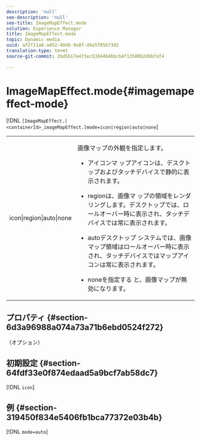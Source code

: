 ```yaml
---
description: 'null'
seo-description: 'null'
seo-title: ImageMapEffect.mode
solution: Experience Manager
title: ImageMapEffect.mode
topic: Dynamic media
uuid: af2f11a8-a452-49d6-9e8f-d4a5f05b73d2
translation-type: tm+mt
source-git-commit: 2bd5b17e473ec53844b4bbcb4f13580b2d6bfaf4

---
```



# ImageMapEffect.mode{#imagemapeffect-mode}

[!DNL `[ImageMapEffect.|<containerId>_imageMapEffect.]mode=icon|region|auto|none`]

<table id="table_4A3D7D66D76A403199303155318D0DE1"> 
 <tbody> 
  <tr> 
   <td colname="col1"> <p> <span class="codeph"> icon|region|auto|none </span> </p> </td> 
   <td colname="col2"> <p>画像マップの外観を指定します。 </p> <p> 
     <ul id="ul_DDA49C152718486E853213E6FC2182B2"> 
      <li id="li_18F86AB4D2F544319CCDF7BE376ABA53"> <p> <span class="codeph"> アイコンマ </span> ップアイコンは、デスクトップおよびタッチデバイスで静的に表示されます。 </p> </li> 
      <li id="li_F8832681CDD6456E9147A37C99BAFFED"> <p> <span class="codeph"> regionは、画像マ </span> ップの領域をレンダリングします。デスクトップでは、ロールオーバー時に表示され、タッチデバイスでは常に表示されます。 </p> </li> 
      <li id="li_9F7DD686E8104AEB944505363F433C0F"> <p> <span class="codeph"> autoデスクトップ </span> システムでは、画像マップ領域はロールオーバー時に表示され、タッチデバイスではマップアイコンは常に表示されます。 </p> </li> 
      <li id="li_7CB644F3A029480293B46F44FF8D03B6"> <p> <span class="codeph"> noneを指定する </span> と、画像マップが無効になります。 </p> </li> 
     </ul> </p> </td> 
  </tr> 
 </tbody> 
</table>

## プロパティ {#section-6d3a96988a074a73a71b6ebd0524f272}

（オプション）

## 初期設定 {#section-64fdf33e0f874edaad5a9bcf7ab58dc7}

[!DNL `icon`]

## 例 {#section-319450f834e5406fb1bca77372e03b4b}

[!DNL `mode=auto`]
